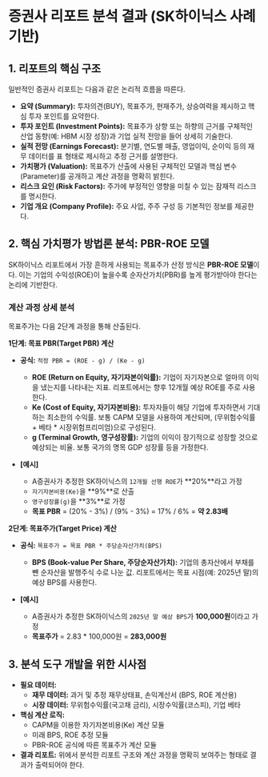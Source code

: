 # 증권사 리포트 분석 결과 (SK하이닉스 사례 기반)

## 1. 리포트의 핵심 구조

일반적인 증권사 리포트는 다음과 같은 논리적 흐름을 따른다.

- **요약 (Summary):** 투자의견(BUY), 목표주가, 현재주가, 상승여력을 제시하고 핵심 투자 포인트를 요약한다.
- **투자 포인트 (Investment Points):** 목표주가 상향 또는 하향의 근거를 구체적인 산업 동향(예: HBM 시장 성장)과 기업 실적 전망을 들어 상세히 기술한다.
- **실적 전망 (Earnings Forecast):** 분기별, 연도별 매출, 영업이익, 순이익 등의 재무 데이터를 표 형태로 제시하고 추정 근거를 설명한다.
- **가치평가 (Valuation):** 목표주가 산출에 사용된 구체적인 모델과 핵심 변수(Parameter)를 공개하고 계산 과정을 명확히 밝힌다.
- **리스크 요인 (Risk Factors):** 주가에 부정적인 영향을 미칠 수 있는 잠재적 리스크를 명시한다.
- **기업 개요 (Company Profile):** 주요 사업, 주주 구성 등 기본적인 정보를 제공한다.

## 2. 핵심 가치평가 방법론 분석: PBR-ROE 모델

SK하이닉스 리포트에서 가장 흔하게 사용되는 목표주가 산정 방식은 **PBR-ROE 모델**이다. 이는 기업의 수익성(ROE)이 높을수록 순자산가치(PBR)를 높게 평가받아야 한다는 논리에 기반한다.

### 계산 과정 상세 분석

목표주가는 다음 2단계 과정을 통해 산출된다.

**1단계: 목표 PBR(Target PBR) 계산**

- **공식:** `적정 PBR = (ROE - g) / (Ke - g)`
  - **ROE (Return on Equity, 자기자본이익률):** 기업이 자기자본으로 얼마의 이익을 냈는지를 나타내는 지표. 리포트에서는 향후 12개월 예상 ROE를 주로 사용한다.
  - **Ke (Cost of Equity, 자기자본비용):** 투자자들이 해당 기업에 투자하면서 기대하는 최소한의 수익률. 보통 CAPM 모델을 사용하여 계산되며, (무위험수익률 + 베타 * 시장위험프리미엄)으로 구성된다.
  - **g (Terminal Growth, 영구성장률):** 기업의 이익이 장기적으로 성장할 것으로 예상되는 비율. 보통 국가의 명목 GDP 성장률 등을 가정한다.

- **[예시]**
  - A증권사가 추정한 SK하이닉스의 `12개월 선행 ROE`가 **20%**라고 가정
  - `자기자본비용(Ke)`을 **9%**로 산출
  - `영구성장률(g)`을 **3%**로 가정
  - **목표 PBR** = (20% - 3%) / (9% - 3%) = 17% / 6% = **약 2.83배**

**2단계: 목표주가(Target Price) 계산**

- **공식:** `목표주가 = 목표 PBR * 주당순자산가치(BPS)`
  - **BPS (Book-value Per Share, 주당순자산가치):** 기업의 총자산에서 부채를 뺀 순자산을 발행주식 수로 나눈 값. 리포트에서는 목표 시점(예: 2025년 말)의 예상 BPS를 사용한다.

- **[예시]**
  - A증권사가 추정한 SK하이닉스의 `2025년 말 예상 BPS`가 **100,000원**이라고 가정
  - **목표주가** = 2.83 * 100,000원 = **283,000원**

## 3. 분석 도구 개발을 위한 시사점

- **필요 데이터:**
  - **재무 데이터:** 과거 및 추정 재무상태표, 손익계산서 (BPS, ROE 계산용)
  - **시장 데이터:** 무위험수익률(국고채 금리), 시장수익률(코스피), 기업 베타
- **핵심 계산 로직:**
  - CAPM을 이용한 자기자본비용(Ke) 계산 모듈
  - 미래 BPS, ROE 추정 모듈
  - PBR-ROE 공식에 따른 목표주가 계산 모듈
- **결과 리포트:** 위에서 분석한 리포트 구조와 계산 과정을 명확히 보여주는 형태로 결과가 출력되어야 한다.
